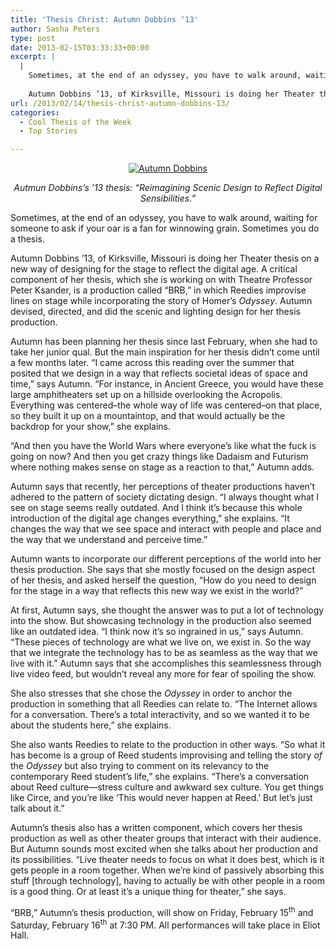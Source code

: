 ```yaml
---
title: 'Thesis Christ: Autumn Dobbins ‘13'
author: Sasha Peters
type: post
date: 2013-02-15T03:33:33+00:00
excerpt: |
  |
    Sometimes, at the end of an odyssey, you have to walk around, waiting for someone to ask if your oar is a fan for winnowing grain. Sometimes you do a thesis. 
    
    Autumn Dobbins ’13, of Kirksville, Missouri is doing her Theater thesis on a new way of designing for the stage to reflect the digital age.
url: /2013/02/14/thesis-christ-autumn-dobbins-13/
categories:
  - Cool Thesis of the Week
  - Top Stories

---
```

<p style="text-align: center;">
  <a href="https://i0.wp.com/www.reedquest.org/wp-content/uploads/2013/02/Cool-Thesis-Color_web1.jpg"><img class="aligncenter size-full wp-image-2066" alt="Autumn Dobbins" src="https://i0.wp.com/www.reedquest.org/wp-content/uploads/2013/02/Cool-Thesis-Color_web1.jpg?resize=770%2C513" data-recalc-dims="1" /></a>
</p>

<p style="text-align: center;">
  <em>Autmun Dobbins&#8217;s &#8217;13 thesis: “Reimagining Scenic Design to Reflect Digital Sensibilities.”</em>
</p>

Sometimes, at the end of an odyssey, you have to walk around, waiting for someone to ask if your oar is a fan for winnowing grain. Sometimes you do a thesis.

Autumn Dobbins ’13, of Kirksville, Missouri is doing her Theater thesis on a new way of designing for the stage to reflect the digital age. A critical component of her thesis, which she is working on with Theatre Professor Peter Ksander, is a production called “BRB,” in which Reedies improvise lines on stage while incorporating the story of Homer’s _Odyssey_. Autumn devised, directed, and did the scenic and lighting design for her thesis production.

Autumn has been planning her thesis since last February, when she had to take her junior qual. But the main inspiration for her thesis didn’t come until a few months later. “I came across this reading over the summer that posited that we design in a way that reflects societal ideas of space and time,” says Autumn. “For instance, in Ancient Greece, you would have these large amphitheaters set up on a hillside overlooking the Acropolis. Everything was centered–the whole way of life was centered–on that place, so they built it up on a mountaintop, and that would actually be the backdrop for your show,” she explains.

“And then you have the World Wars where everyone’s like what the fuck is going on now? And then you get crazy things like Dadaism and Futurism where nothing makes sense on stage as a reaction to that,” Autumn adds.

Autumn says that recently, her perceptions of theater productions haven’t adhered to the pattern of society dictating design. “I always thought what I see on stage seems really outdated. And I think it’s because this whole introduction of the digital age changes everything,” she explains. “It changes the way that we see space and interact with people and place and the way that we understand and perceive time.”

Autumn wants to incorporate our different perceptions of the world into her thesis production. She says that she mostly focused on the design aspect of her thesis, and asked herself the question, “How do you need to design for the stage in a way that reflects this new way we exist in the world?”

At first, Autumn says, she thought the answer was to put a lot of technology into the show. But showcasing technology in the production also seemed like an outdated idea. “I think now it’s so ingrained in us,” says Autumn. “These pieces of technology are what we live on, we exist in. So the way that we integrate the technology has to be as seamless as the way that we live with it.” Autumn says that she accomplishes this seamlessness through live video feed, but wouldn’t reveal any more for fear of spoiling the show.

She also stresses that she chose the _Odyssey_ in order to anchor the production in something that all Reedies can relate to. “The Internet allows for a conversation. There’s a total interactivity, and so we wanted it to be about the students here,” she explains.

She also wants Reedies to relate to the production in other ways. “So what it has become is a group of Reed students improvising and telling the story _of_ the _Odyssey_ but also trying to comment on its relevancy to the contemporary Reed student’s life,” she explains. “There’s a conversation about Reed culture—stress culture and awkward sex culture. You get things like Circe, and you’re like ‘This would never happen at Reed.’ But let’s just talk about it.”

Autumn’s thesis also has a written component, which covers her thesis production as well as other theater groups that interact with their audience. But Autumn sounds most excited when she talks about her production and its possibilities. “Live theater needs to focus on what it does best, which is it gets people in a room together. When we’re kind of passively absorbing this stuff [through technology], having to actually be with other people in a room is a good thing. Or at least it’s a unique thing for theater,” she says.

“BRB,” Autumn’s thesis production, will show on Friday, February 15<sup>th</sup> and Saturday, February 16<sup>th</sup> at 7:30 PM. All performances will take place in Eliot Hall.